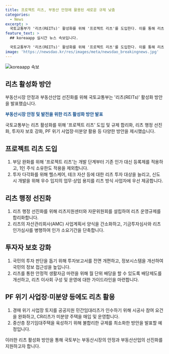 ```yaml
---
title: 프로젝트 리츠, 부동산 안정에 활용된 새로운 규제 낮춤
categories:
  - News
excerpt: >
  국토교통부가 '리츠(REITs)' 활성화를 위해 '프로젝트 리츠'를 도입한다. 이를 통해 리츠 영업 부담 완화 및 공공지원민간임대리츠 추진 등을 통해 부동산시장 안정과 발전을 모색한다. 또한 규제 합리화와 지원 중심의 리츠 행정 선진화 등을 통해 리츠 시장 거래 활성화와 투자자 보호를 강화하고 있다. 2·3기 신도시 개발의 정합성·효율성을 위해 우수 입지의 업무·상업 용지를 리츠 방식 사업자에 우선 제공하고, 리츠를 통해 안정적 임대수익을 확대하기 위한 방안도 추진 중이다.
feature_text: >
  ## koreaapp 실시간 뉴스 속보입니다.

  국토교통부가 '리츠(REITs)' 활성화를 위해 '프로젝트 리츠'를 도입한다. 이를 통해 리츠 영업 부담 완화 및 공공지원민간임대리츠 추진 등을 통해 부동산시장 안정과 발전을 모색한다. 또한 규제 합리화와 지원 중심의 리츠 행정 선진화 등을 통해 리츠 시장 거래 활성화와 투자자 보호를 강화하고 있다. 2·3기 신도시 개발의 정합성·효율성을 위해 우수 입지의 업무·상업 용지를 리츠 방식 사업자에 우선 제공하고, 리츠를 통해 안정적 임대수익을 확대하기 위한 방안도 추진 중이다.
image: 'https://newsdao.kr/res/images/meta/newsdao_breakingnews.jpg'
---
```


<p><img src="https://newsdao.kr/res/images/meta/newsdao_breakingnews.jpg" alt="koreaapp 속보" /></p>

<h2 data-ke-size="size26">리츠 활성화 방안</h2>

<p>부동산시장 안정과 부동산산업 선진화를 위해 국토교통부는 '리츠(REITs)' 활성화 방안을 발표했습니다.</p>

<p data-ke-size="size16"><b><span style="color: #1a5490;">부동산시장 안정 및 발전을 위한 리츠 활성화 방안 발표</span></b></p>

<p>국토교통부는 리츠 활성화를 위해 '프로젝트 리츠' 도입 및 규제 합리화, 리츠 행정 선진화, 투자자 보호 강화, PF 위기 사업장·미분양 활용 등 다양한 방안을 제시했습니다.</p>

<h2 data-ke-size="size26">프로젝트 리츠 도입</h2>

<ol>
<li>부담 완화를 위해 '프로젝트 리츠'는 개발 단계부터 기존 인가 대신 등록제를 적용하고, 1인 주식 소유한도 적용을 제외합니다.</li>
<li>투자 다각화를 위해 헬스케어, 테크 자산 등에 대한 리츠 투자 대상을 늘리고, 신도시 개발을 위해 우수 입지의 업무·상업 용지를 리츠 방식 사업자에 우선 제공합니다.</li>
</ol>

<h2 data-ke-size="size26">리츠 행정 선진화</h2>

<ol>
<li>리츠 행정 선진화를 위해 리츠지원센터와 자문위원회를 설립하여 리츠 운영규제를 합리화합니다.</li>
<li>리츠의 자산관리회사(AMC) 사업계획서 양식을 간소화하고, 기금투자심사와 리츠인가심사를 병행하여 인가 소요기간을 단축합니다.</li>
</ol>

<h2 data-ke-size="size26">투자자 보호 강화</h2>

<ol>
<li>국민의 투자 판단을 돕기 위해 투자보고서를 전면 개편하고, 정보시스템을 개선하여 국민의 정보 접근성을 높입니다.</li>
<li>리츠를 통한 안정적 생활자금 마련을 위해 월 단위 배당을 할 수 있도록 배당제도를 개선하고, 리츠 이사회 구성 및 운영에 대한 가이드라인을 마련합니다.</li>
</ol>

<h2 data-ke-size="size26">PF 위기 사업장·미분양 등에도 리츠 활용</h2>

<ol>
<li>경매 위기 사업장 토지를 공공지원 민간임대리츠가 인수하기 위해 시공사 참여 요건을 완화하고, CR리츠가 미분양 주택을 매입 및 운영합니다.</li>
<li>중산층 장기임대주택을 육성하기 위해 불합리한 규제를 최소화한 방안을 발표할 예정입니다.</li>
</ol>

<p>이러한 리츠 활성화 방안을 통해 국토부는 부동산시장의 안정과 부동산산업의 선진화를 지원하고자 합니다.</p>


